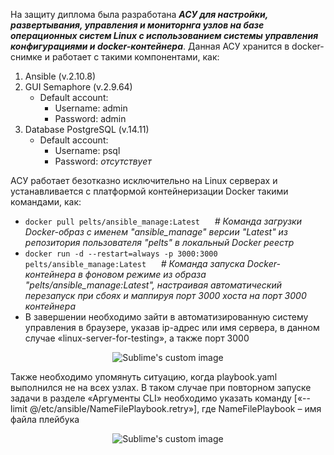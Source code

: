 На защиту диплома была разработана ***АСУ для настройки, развертывания, управления и мониторнга узлов на базе операционных систем Linux с использованием системы управления конфигурациями и docker-контейнера***. Данная АСУ хранится в docker-снимке и работает с такими компонентами, как:
1. Ansible (v.2.10.8)
2. GUI Semaphore (v.2.9.64)
   - Default account:
     - Username: admin
     - Password: admin
3. Database PostgreSQL (v.14.11)
   - Default account:
     - Username: psql
     - Password: *отсутствует*

АСУ работает безотказно исключительно на Linux серверах и устанавливается с платформой контейнеризации Docker такими командами, как:
* `docker pull pelts/ansible_manage:Latest`      *# Команда загрузки Docker-образ с именем "ansible_manage" версии "Latest" из репозитория пользователя "pelts" в локальный Docker реестр*
* `docker run -d --restart=always -p 3000:3000 pelts/ansible_manage:Latest`      *# Команда запуска Docker-контейнера в фоновом режиме из образа "pelts/ansible_manage:Latest", настраивая автоматический перезапуск при сбоях и маппируя порт 3000 хоста на порт 3000 контейнера*
* В завершении необходимо зайти в автоматизированную систему управления в браузере, указав ip-адрес или имя сервера, в данном случае «linux-server-for-testing», а также порт 3000

<p align="center">
  <img src="https://github.com/pelts2002/ansible/assets/135302217/1ff86967-e524-4ba8-80b8-fbd77d1e8910" alt="Sublime's custom image"/>
</p>

Также необходимо упомянуть ситуацию, когда playbook.yaml выполнился не на всех узлах. В таком случае при повторном запуске задачи в разделе «Аргументы CLI» необходимо указать команду [«--limit @/etc/ansible/NameFilePlaybook.retry»], где NameFilePlaybook – имя файла плейбука

<p align="center">
  <img src="https://github.com/pelts2002/ansible/assets/135302217/df4c6200-22fc-4e5f-925e-3168baf25268" alt="Sublime's custom image"/>
</p>
